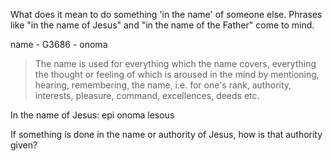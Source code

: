 What does it mean to do something 'in the name' of someone else. Phrases like "in the name of Jesus" and "in the name of the Father" come to mind.

name - G3686 - onoma

> The name is used for everything which the name covers, everything the thought or feeling of which is aroused in the mind by mentioning, hearing, remembering, the name, i.e. for one's rank, authority, interests, pleasure, command, excellences, deeds etc.

In the name of Jesus: epi onoma lesous

If something is done in the name or authority of Jesus, how is that authority given?
